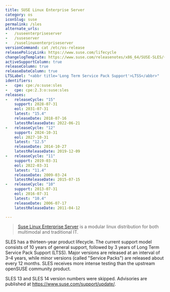 ```yaml
---
title: SUSE Linux Enterprise Server
category: os
iconSlug: suse
permalink: /sles
alternate_urls:
-   /suseenterpriseserver
-   /suseserver
-   /suselinuxenterpriseserver
versionCommand: cat /etc/os-release
releasePolicyLink: https://www.suse.com/lifecycle
changelogTemplate: https://www.suse.com/releasenotes/x86_64/SUSE-SLES/{{"__LATEST__" | replace:'.','-SP'}}/
activeSupportColumn: true
releaseColumn: true
releaseDateColumn: true
LTSLabel: "<abbr title='Long Term Service Pack Support'>LTSS</abbr>"
identifiers:
-   cpe: cpe:/o:suse:sles
-   cpe: cpe:2.3:o:suse:sles
releases:
-   releaseCycle: "15"
    support: 2028-07-31
    eol: 2031-07-31
    latest: "15.4"
    releaseDate: 2018-07-16
    latestReleaseDate: 2022-06-21
-   releaseCycle: "12"
    support: 2024-10-31
    eol: 2027-10-31
    latest: "12.5"
    releaseDate: 2014-10-27
    latestReleaseDate: 2019-12-09
-   releaseCycle: "11"
    support: 2019-03-31
    eol: 2022-03-31
    latest: "11.4"
    releaseDate: 2009-03-24
    latestReleaseDate: 2015-07-15
-   releaseCycle: "10"
    support: 2013-07-31
    eol: 2016-07-31
    latest: "10.4"
    releaseDate: 2006-07-17
    latestReleaseDate: 2011-04-12

---
```


> [Suse Linux Enterprise Server](https://www.suse.com/products/server/) is a modular linux distribution for both multimodal and traditional IT.

SLES has a thirteen-year product lifecycle. The current support model consists of 10 years of general support, followed by 3 years of Long Term Service Pack Support (LTSS). Major versions are released at an interval of 3–4 years, while minor versions (called "Service Packs") are released about every 12 months. SLES receives more intense testing than the upstream openSUSE community product.

SLES 13 and SLES 14 version numbers were skipped. Advisories are published at <https://www.suse.com/support/update/>.
